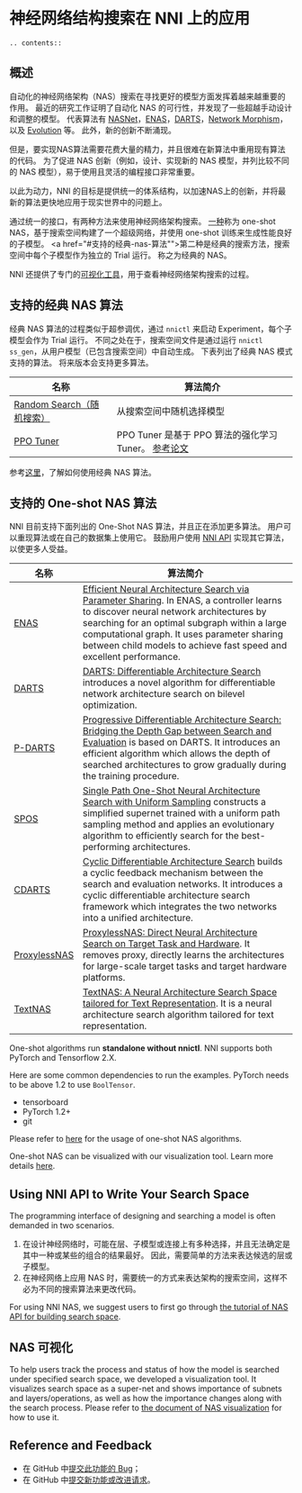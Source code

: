 # 神经网络结构搜索在 NNI 上的应用

```eval_rst
.. contents::
```

## 概述

自动化的神经网络架构（NAS）搜索在寻找更好的模型方面发挥着越来越重要的作用。 最近的研究工作证明了自动化 NAS 的可行性，并发现了一些超越手动设计和调整的模型。 代表算法有 [NASNet](https://arxiv.org/abs/1707.07012)，[ENAS](https://arxiv.org/abs/1802.03268)，[DARTS](https://arxiv.org/abs/1806.09055)，[Network Morphism](https://arxiv.org/abs/1806.10282)，以及 [Evolution](https://arxiv.org/abs/1703.01041) 等。 此外，新的创新不断涌现。

但是，要实现NAS算法需要花费大量的精力，并且很难在新算法中重用现有算法的代码。 为了促进 NAS 创新（例如，设计、实现新的 NAS 模型，并列比较不同的 NAS 模型），易于使用且灵活的编程接口非常重要。

以此为动力，NNI 的目标是提供统一的体系结构，以加速NAS上的创新，并将最新的算法更快地应用于现实世界中的问题上。

通过统一的接口，有两种方法来使用神经网络架构搜索。 [一种](#supported-one-shot-nas-algorithms)称为 one-shot NAS，基于搜索空间构建了一个超级网络，并使用 one-shot 训练来生成性能良好的子模型。 <a href="#支持的经典-nas-算法"">第二种</a>是经典的搜索方法，搜索空间中每个子模型作为独立的 Trial 运行。 称之为经典的 NAS。

NNI 还提供了专门的[可视化工具](#nas-可视化)，用于查看神经网络架构搜索的过程。

## 支持的经典 NAS 算法

经典 NAS 算法的过程类似于超参调优，通过 `nnictl` 来启动 Experiment，每个子模型会作为 Trial 运行。 不同之处在于，搜索空间文件是通过运行 `nnictl ss_gen`，从用户模型（已包含搜索空间）中自动生成。 下表列出了经典 NAS 模式支持的算法。 将来版本会支持更多算法。

| 名称                                                                                                   | 算法简介                                                                      |
| ---------------------------------------------------------------------------------------------------- | ------------------------------------------------------------------------- |
| [Random Search（随机搜索）](https://github.com/microsoft/nni/tree/master/examples/tuners/random_nas_tuner) | 从搜索空间中随机选择模型                                                              |
| [PPO Tuner](https://nni.readthedocs.io/en/latest/Tuner/BuiltinTuner.html#PPOTuner)                   | PPO Tuner 是基于 PPO 算法的强化学习 Tuner。 [参考论文](https://arxiv.org/abs/1707.06347) |

参考[这里](ClassicNas.md)，了解如何使用经典 NAS 算法。

## 支持的 One-shot NAS 算法

NNI 目前支持下面列出的 One-Shot NAS 算法，并且正在添加更多算法。 用户可以重现算法或在自己的数据集上使用它。 鼓励用户使用 [NNI API](#use-nni-api) 实现其它算法，以使更多人受益。

| 名称                                                                         | 算法简介                                                                                                                                                                                                                                                                                                                                           |
| -------------------------------------------------------------------------- | ---------------------------------------------------------------------------------------------------------------------------------------------------------------------------------------------------------------------------------------------------------------------------------------------------------------------------------------------- |
| [ENAS](https://nni.readthedocs.io/en/latest/NAS/ENAS.html)                 | [Efficient Neural Architecture Search via Parameter Sharing](https://arxiv.org/abs/1802.03268). In ENAS, a controller learns to discover neural network architectures by searching for an optimal subgraph within a large computational graph. It uses parameter sharing between child models to achieve fast speed and excellent performance. |
| [DARTS](https://nni.readthedocs.io/en/latest/NAS/DARTS.html)               | [DARTS: Differentiable Architecture Search](https://arxiv.org/abs/1806.09055) introduces a novel algorithm for differentiable network architecture search on bilevel optimization.                                                                                                                                                             |
| [P-DARTS](https://nni.readthedocs.io/en/latest/NAS/PDARTS.html)            | [Progressive Differentiable Architecture Search: Bridging the Depth Gap between Search and Evaluation](https://arxiv.org/abs/1904.12760) is based on DARTS. It introduces an efficient algorithm which allows the depth of searched architectures to grow gradually during the training procedure.                                             |
| [SPOS](https://nni.readthedocs.io/en/latest/NAS/SPOS.html)                 | [Single Path One-Shot Neural Architecture Search with Uniform Sampling](https://arxiv.org/abs/1904.00420) constructs a simplified supernet trained with a uniform path sampling method and applies an evolutionary algorithm to efficiently search for the best-performing architectures.                                                      |
| [CDARTS](https://nni.readthedocs.io/en/latest/NAS/CDARTS.html)             | [Cyclic Differentiable Architecture Search](https://arxiv.org/abs/****) builds a cyclic feedback mechanism between the search and evaluation networks. It introduces a cyclic differentiable architecture search framework which integrates the two networks into a unified architecture.                                                      |
| [ProxylessNAS](https://nni.readthedocs.io/en/latest/NAS/Proxylessnas.html) | [ProxylessNAS: Direct Neural Architecture Search on Target Task and Hardware](https://arxiv.org/abs/1812.00332). It removes proxy, directly learns the architectures for large-scale target tasks and target hardware platforms.                                                                                                               |
| [TextNAS](https://nni.readthedocs.io/en/latest/NAS/TextNAS.html)           | [TextNAS: A Neural Architecture Search Space tailored for Text Representation](https://arxiv.org/pdf/1912.10729.pdf). It is a neural architecture search algorithm tailored for text representation.                                                                                                                                           |

One-shot algorithms run **standalone without nnictl**. NNI supports both PyTorch and Tensorflow 2.X.

Here are some common dependencies to run the examples. PyTorch needs to be above 1.2 to use `BoolTensor`.

* tensorboard
* PyTorch 1.2+
* git

Please refer to [here](NasGuide.md) for the usage of one-shot NAS algorithms.

One-shot NAS can be visualized with our visualization tool. Learn more details [here](./Visualization.md).


## Using NNI API to Write Your Search Space

The programming interface of designing and searching a model is often demanded in two scenarios.

1. 在设计神经网络时，可能在层、子模型或连接上有多种选择，并且无法确定是其中一种或某些的组合的结果最好。 因此，需要简单的方法来表达候选的层或子模型。
2. 在神经网络上应用 NAS 时，需要统一的方式来表达架构的搜索空间，这样不必为不同的搜索算法来更改代码。

For using NNI NAS, we suggest users to first go through [the tutorial of NAS API for building search space](./WriteSearchSpace.md).

## NAS 可视化

To help users track the process and status of how the model is searched under specified search space, we developed a visualization tool. It visualizes search space as a super-net and shows importance of subnets and layers/operations, as well as how the importance changes along with the search process. Please refer to [the document of NAS visualization](./Visualization.md) for how to use it.

## Reference and Feedback

* 在 GitHub 中[提交此功能的 Bug](https://github.com/microsoft/nni/issues/new?template=bug-report.md)；
* 在 GitHub 中[提交新功能或改进请求](https://github.com/microsoft/nni/issues/new?template=enhancement.md)。
